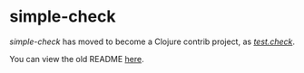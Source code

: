 # simple-check

_simple-check_ has moved to become a Clojure contrib project, as
[_test.check_](https://github.com/clojure/test.check).

You can view the old README
[here](https://github.com/reiddraper/simple-check/blob/8a15e57df0f11cbc0d3ca834afd747db2e8e4d1a/README.md).

